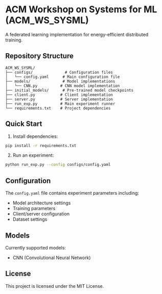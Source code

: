 # ACM Workshop on Systems for ML (ACM_WS_SYSML)

A federated learning implementation for energy-efficient distributed training.

## Repository Structure

```
ACM_WS_SYSML/
├── configs/              # Configuration files
│   └── config.yaml      # Main configuration file
├── models/              # Model implementations
│   └── CNN.py          # CNN model implementation
├── initial_models/      # Pre-trained model checkpoints
├── client.py           # Client implementation
├── server.py           # Server implementation
├── run_exp.py          # Main experiment runner
└── requirements.txt    # Project dependencies
```

## Quick Start

1. Install dependencies:
```bash
pip install -r requirements.txt
```

2. Run an experiment:
```bash
python run_exp.py --config configs/config.yaml
```

## Configuration

The `config.yaml` file contains experiment parameters including:
- Model architecture settings
- Training parameters
- Client/server configuration
- Dataset settings

## Models

Currently supported models:
- CNN (Convolutional Neural Network)

## License

This project is licensed under the MIT License.